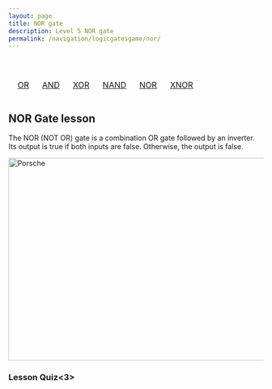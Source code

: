 ```yaml
---
layout: page
title: NOR gate
description: Level 5 NOR gate
permalink: /navigation/logicgatesgame/nor/
---
```


<body>

  <br>
  <div>
    <table style="width: 100%; text-align: center; border-collapse: separate; border-spacing: 10px;">
            <tr>
                <td><a href="{{site.baseurl}}/navigation/logicgatesgame/or/" class="button">OR</a></td>
                <td><a href="{{site.baseurl}}/navigation/logicgatesgame/and/" class="button">AND</a></td>
                <td><a href="{{site.baseurl}}/navigation/logicgatesgame/xor/" class="button">XOR</a></td>
                <td><a href="{{site.baseurl}}/navigation/logicgatesgame/nand/" class="button">NAND</a></td>
                <td><a href="{{site.baseurl}}/navigation/logicgatesgame/nor/" class="button">NOR</a></td>
                <td><a href="{{site.baseurl}}/navigation/logicgatesgame/xnor/" class="button">XNOR</a></td>
            </tr>
        </table>
  </div>


  <h2>NOR Gate lesson</h2>


  <p>The NOR (NOT OR) gate is a combination OR gate followed by an inverter. Its output is true if both inputs are false. Otherwise, the output is false.<p>


  <img src="https://www.techtarget.com/rms/onlineimages/diagram6-f.png" alt="Porsche" style="width:600px;height:400px;">

  <h3>Lesson Quiz<3>
